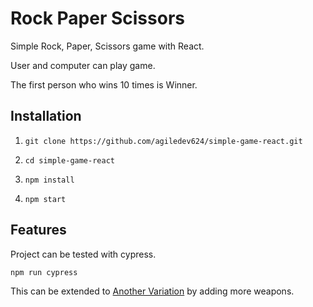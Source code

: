 # Rock Paper Scissors

Simple Rock, Paper, Scissors game with React.

User and computer can play game.

The first person who wins 10 times is Winner.

## Installation

1. `git clone https://github.com/agiledev624/simple-game-react.git`

2. `cd simple-game-react`

3. `npm install`

4. `npm start`

## Features

Project can be tested with cypress.

```bash
npm run cypress
```

This can be extended to [Another Variation](http://en.wikipedia.org/wiki/Rock-paper-scissors-lizard-Spock) by adding more weapons.

